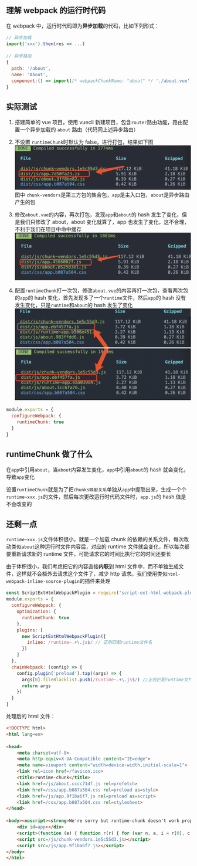 ## 理解 webpack 的运行时代码

在 webpack 中，运行时代码即为**异步加载**的代码，比如下列形式：

```javascript
// 异步加载
import('xxx').then(res => ...)

// 异步路由
{
  path: '/about',
  name: 'About',
  component:() => import(/* webpackChunkName: "about" */ './about.vue')
}
```

## 实际测试

1. 搭建简单的 vue 项目，使用 vuecli 新建项目，包含`router`路由功能，路由配置一个异步加载的 `about` 路由（代码同上述异步路由）

2. 不设置 `runtimeChunk`时默认为 false，进行打包，结果如下图
   ![](./1.png)
   图中 `chunk-vendors`是第三方包的集合包，`app`是主入口包，`about`是异步路由产生的包

3. 修改`about.vue`的内容，再次打包，发现`app`和`about`的 hash 发生了变化，但是我们只修改了 about，about 变化就算了，app 也发生了变化，这不合理，不利于我们在项目中命中缓存
   ![](./2.png)

4. 配置`runtimeChunk`打一次包，修改`about.vue`的内容再打一次包，查看两次包的`app`的 hash 变化，首先发现多了一个`runtime`文件，然后`app`的 hash 没有发生变化，只是`runtime`和`about`的 hash 发生了变化
   ![](./3.png)![](./4.png)

```javascript
module.exports = {
  configureWebpack: {
    runtimeChunk: true
  }
}
```

## runtimeChunk 做了什么

在`app`中引用`about`，当`about`内容发生变化，`app`中引用`about`的 hash 就会变化，导致`app`变化

设置`runtimeChunk`就是为了把`chunks映射关系`单独从`app`中提取出来，生成一个个`runtime~xxx.js`的文件，然后每次更改运行时代码文件时，`app.js`的 hash 值是不会改变的

## 还剩一点

`runtime~xxx.js`文件体积很小，就是一个加载 chunk 的依赖的关系文件，每次改动类似`about`这种运行时文件内容后，对应的 runtime 文件就会变化，所以每次都要重新请求新的 runtime 文件，可能请求它的时间比执行它的时间还要长

由于体积很小，我们考虑把它的内容直接**内联**到 html 文件中，而不单独生成文件，这样就不会额外去请求这个文件了，减少 http 请求。我们使用类似`html-webpack-inline-source-plugin`的插件来处理

```javascript
const ScriptExtHtmlWebpackPlugin = require('script-ext-html-webpack-plugin')
module.exports = {
  configureWebpack: {
    optimization: {
      runtimeChunk: true
    },
    plugins: [
      new ScriptExtHtmlWebpackPlugin({
        inline: /runtime~.+\.js$/ // 正则匹配runtime文件名
      })
    ]
  },
  chainWebpack: (config) => {
    config.plugin('preload').tap((args) => {
      args[0].fileBlacklist.push(/runtime~.+\.js$/) //正则匹配runtime文件名，去除该文件的preload
      return args
    })
  }
}
```

处理后的 html 文件：

```html
<!DOCTYPE html>
<html lang=en>

<head>
    <meta charset=utf-8>
    <meta http-equiv=X-UA-Compatible content="IE=edge">
    <meta name=viewport content="width=device-width,initial-scale=1">
    <link rel=icon href=/favicon.ico>
    <title>runtime-chunk</title>
    <link href=/js/about.cccc71df.js rel=prefetch>
    <link href=/css/app.b087a504.css rel=preload as=style>
    <link href=/js/app.9f1ba6f7.js rel=preload as=script>
    <link href=/css/app.b087a504.css rel=stylesheet>
</head>

<body><noscript><strong>We're sorry but runtime-chunk doesn't work properly without JavaScript enabled. Please enable it to continue.</strong></noscript>
    <div id=app></div>
    <script>(function (e) { function r(r) { for (var n, a, i = r[0], c = r[1], l = r[2], f = 0, s = []; f < i.length; f++)a = i[f], Object.prototype.hasOwnProperty.call(o, a) && o[a] && s.push(o[a][0]), o[a] = 0; for (n in c) Object.prototype.hasOwnProperty.call(c, n) && (e[n] = c[n]); p && p(r); while (s.length) s.shift()(); return u.push.apply(u, l || []), t() } function t() { for (var e, r = 0; r < u.length; r++) { for (var t = u[r], n = !0, a = 1; a < t.length; a++) { var c = t[a]; 0 !== o[c] && (n = !1) } n && (u.splice(r--, 1), e = i(i.s = t[0])) } return e } var n = {}, o = { "runtime~app": 0 }, u = []; function a(e) { return i.p + "js/" + ({ about: "about" }[e] || e) + "." + { about: "cccc71df" }[e] + ".js" } function i(r) { if (n[r]) return n[r].exports; var t = n[r] = { i: r, l: !1, exports: {} }; return e[r].call(t.exports, t, t.exports, i), t.l = !0, t.exports } i.e = function (e) { var r = [], t = o[e]; if (0 !== t) if (t) r.push(t[2]); else { var n = new Promise((function (r, n) { t = o[e] = [r, n] })); r.push(t[2] = n); var u, c = document.createElement("script"); c.charset = "utf-8", c.timeout = 120, i.nc && c.setAttribute("nonce", i.nc), c.src = a(e); var l = new Error; u = function (r) { c.onerror = c.onload = null, clearTimeout(f); var t = o[e]; if (0 !== t) { if (t) { var n = r && ("load" === r.type ? "missing" : r.type), u = r && r.target && r.target.src; l.message = "Loading chunk " + e + " failed.\n(" + n + ": " + u + ")", l.name = "ChunkLoadError", l.type = n, l.request = u, t[1](l) } o[e] = void 0 } }; var f = setTimeout((function () { u({ type: "timeout", target: c }) }), 12e4); c.onerror = c.onload = u, document.head.appendChild(c) } return Promise.all(r) }, i.m = e, i.c = n, i.d = function (e, r, t) { i.o(e, r) || Object.defineProperty(e, r, { enumerable: !0, get: t }) }, i.r = function (e) { "undefined" !== typeof Symbol && Symbol.toStringTag && Object.defineProperty(e, Symbol.toStringTag, { value: "Module" }), Object.defineProperty(e, "__esModule", { value: !0 }) }, i.t = function (e, r) { if (1 & r && (e = i(e)), 8 & r) return e; if (4 & r && "object" === typeof e && e && e.__esModule) return e; var t = Object.create(null); if (i.r(t), Object.defineProperty(t, "default", { enumerable: !0, value: e }), 2 & r && "string" != typeof e) for (var n in e) i.d(t, n, function (r) { return e[r] }.bind(null, n)); return t }, i.n = function (e) { var r = e && e.__esModule ? function () { return e["default"] } : function () { return e }; return i.d(r, "a", r), r }, i.o = function (e, r) { return Object.prototype.hasOwnProperty.call(e, r) }, i.p = "/", i.oe = function (e) { throw console.error(e), e }; var c = window["webpackJsonp"] = window["webpackJsonp"] || [], l = c.push.bind(c); c.push = r, c = c.slice(); for (var f = 0; f < c.length; f++)r(c[f]); var p = l; t() })([]);</script>
    <script src=/js/chunk-vendors.1e5c55d3.js></script>
    <script src=/js/app.9f1ba6f7.js></script>
</body>
</html>
```
